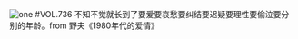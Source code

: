 ![one](http://image.wufazhuce.com/FnrHgE0ywaCYlbCpQEEn7woVrg0M)
#VOL.736
不知不觉就长到了要爱要哀愁要纠结要迟疑要理性要偷泣要分别的年龄。from 野夫《1980年代的爱情》